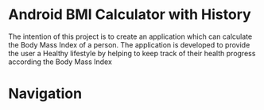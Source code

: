 # Android BMI Calculator with History
The intention of this project is to create an application which can calculate the Body Mass Index of a person. The application is developed to provide the user a Healthy lifestyle by helping to keep track of their health progress according the Body Mass Index

# Navigation
